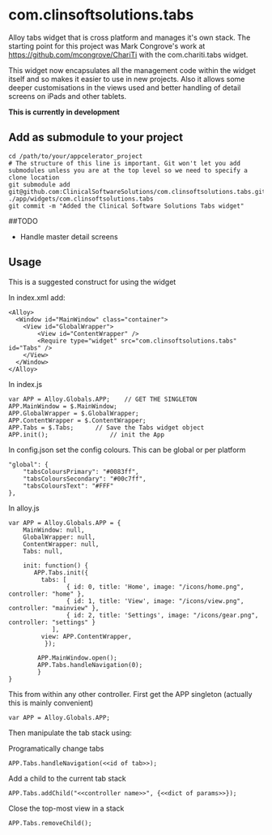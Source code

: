 com.clinsoftsolutions.tabs
==========================

Alloy tabs widget that is cross platform and manages it's own stack. The starting point for this project was Mark Congrove's work at https://github.com/mcongrove/ChariTi with the com.chariti.tabs widget.

This widget now encapsulates all the management code within the widget itself and so makes it easier to use in new projects. Also it allows some deeper customisations in the views used and better handling of detail screens on iPads and other tablets.

__This is currently in development__

## Add as submodule to your project

    cd /path/to/your/appcelerator_project
    # The structure of this line is important. Git won't let you add submodules unless you are at the top level so we need to specify a clone location
    git submodule add git@github.com:ClinicalSoftwareSolutions/com.clinsoftsolutions.tabs.git ./app/widgets/com.clinsoftsolutions.tabs
    git commit -m "Added the Clinical Software Solutions Tabs widget"

##TODO

- Handle master detail screens


## Usage

This is a suggested construct for using the widget

In index.xml add:

    <Alloy>
	  <Window id="MainWindow" class="container">
		<View id="GlobalWrapper">
			<View id="ContentWrapper" />
			<Require type="widget" src="com.clinsoftsolutions.tabs" id="Tabs" />
		</View>
	  </Window>
    </Alloy>

In index.js

    var APP = Alloy.Globals.APP;	// GET THE SINGLETON
    APP.MainWindow = $.MainWindow;
    APP.GlobalWrapper = $.GlobalWrapper;
    APP.ContentWrapper = $.ContentWrapper;
    APP.Tabs = $.Tabs;		// Save the Tabs widget object
    APP.init();					// init the App

In config.json set the config colours. This can be global or per platform

    "global": {
        "tabsColoursPrimary": "#0083ff",
        "tabsColoursSecondary": "#00c7ff",
        "tabsColoursText": "#FFF"
    },


In alloy.js

    var APP = Alloy.Globals.APP = {
        MainWindow: null,
        GlobalWrapper: null,
        ContentWrapper: null,
        Tabs: null,

        init: function() {
           APP.Tabs.init({
		     tabs: [
					{ id: 0, title: 'Home', image: "/icons/home.png", controller: "home" },
					{ id: 1, title: 'View', image: "/icons/view.png", controller: "mainview" },
					{ id: 2, title: 'Settings', image: "/icons/gear.png", controller: "settings" }
				],
		     view: APP.ContentWrapper,
			  });

			APP.MainWindow.open();
			APP.Tabs.handleNavigation(0);
			}
    }

This from within any other controller. First get the APP singleton (actually this is mainly convenient)

    var APP = Alloy.Globals.APP;

Then manipulate the tab stack using:

Programatically change tabs

    APP.Tabs.handleNavigation(<<id of tab>>);

Add a child to the current tab stack

    APP.Tabs.addChild("<<controller name>>", {<<dict of params>>});

Close the top-most view in a stack

    APP.Tabs.removeChild();

